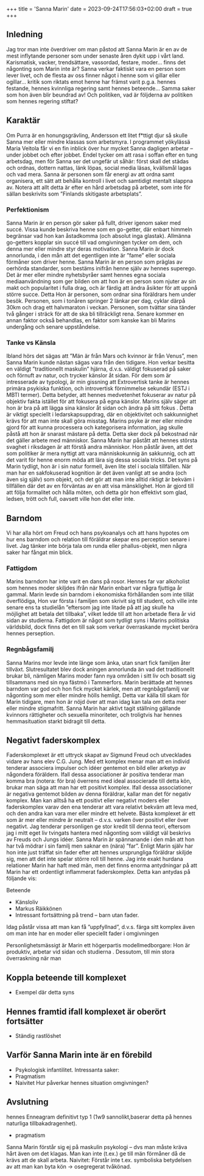 +++
title = 'Sanna Marin'
date = 2023-09-24T17:56:03+02:00
draft = true
+++


## Inledning

Jag tror man inte överdriver om man påstod att Sanna Marin är en av de mest inflytande personer som under senaste åren dykit upp i vårt land. Karismatisk, vacker, trendsättare, vassordad, festare, moder... finns det någonting som Marin inte är? Sanna verkar faktiskt vara en person som lever livet, och de flesta av oss finner något i henne som vi gillar eller ogillar... kritik som riktats emot henne har främst varit p.g.a. hennes festande, hennes kvinnliga regering samt hennes beteende... Samma saker som hon även blir beundrad av! Och politiken, vad är följderna av politiken som hennes regering stiftat?

## Karaktär

Om Purra är en honungsgrävling, Andersson ett litet f*ttigt djur så skulle Sanna mer eller mindre klassas som arbetsmyra.   I programmet yökylässä Maria Veitola får vi en fin inblick över hur mycket Sanna dagligen arbetar – under jobbet och efter jobbet.  Endel tycker om att rasa i soffan efter en tung arbetsdag, men för Sanna ser det ungefär ut såhär: först skall det städas och ordnas, dottern nattas, länk löpas, social media läsas, kvällsmål lagas och vad mera. Sanna är personen som får energi av att ordna samt organisera, ett sätt att behålla kontroll i livet och samtidigt mentalt slappna av. Notera att allt detta är efter en hård arbetsdag på arbetet, som inte för sällan beskrivits som ”Finlands skitigaste arbetsplats”.

### Perfektionism

Sanna Marin är en person gör saker på fullt, driver igenom saker med succé. Vissa kunde beskriva henne som en go-getter, där enbart himmeln begränsar vad hon kan åstadkomma (och absolut inga glastak). Allmänna go-getters kopplar sin succé till vad omgivningen tycker om dem, och denna mer eller mindre styr deras motivation. Sanna Marin är dock annorlunda, i den mån att det egentligen inte är ”fame” eller sociala förmåner som driver henne. Sanna Marin är en person som präglas av oerhörda standarder, som bestäms inifrån henne själv av hennes superego. Det är mer eller mindre nyhetsbyråer samt hennes egna sociala mediaanvändning som ger bilden om att hon är en person som njuter av sin makt och popularitet i fulla drag, och är färdig att ändra åsikter för att uppnå större succe. Detta Hon är personen, som ordnar sina föräldrars hem under besök. Personen, som i tonåren springer 2 länkar per dag, cyklar därpå 30km och drag ett halvmaraton i veckan. Personen, som tvättar sina tänder två gånger i sträck för att de ska bli tillräckligt rena.  Senare kommer en annan faktor också behandlas, en faktor som kanske kan bli Marins undergång och senare uppståndelse. 

### Tanke vs Känsla

Ibland hörs det sägas att ”Män är från Mars och kvinnor är från Venus”, men Sanna Marin kunde nästan sägas vara från den tidigare. Hon verkar besitta en väldigt ”traditionellt maskulin” hjärna, d.v.s. väldigt fokuserad på saker och förnuft av natur, och trycker känslor åt sidan. För dem som är intresserade av typologi, är min gissning att Extrovertisk tanke är hennes primära psykiska funktion, och introvertisk förnimmelse sekundär (ESTJ i MBTI termer). Detta betyder, att hennes medvetenhet fokuserar av natur på objektiv fakta istället för att fokusera på egna känslor. Marins själv säger att hon är bra på att lägga sina känslor åt sidan och ändra på sitt fokus . Detta är viktigt speciellt i ledarskapsuppdrag, där en objektivitet och sakkunnighet krävs för att man inte skall göra misstag. Marins psyke är mer eller mindre gjord för att kunna processera och kategorisera information, jag skulle påstå att hon är snarast mästare på detta. Detta sker dock på bekostnad när det gäller arbete med människor.
Sanna Marin har påstått att hennes största svaghet i riksdagen är att förstå andra människor. Hon påstår även, att det som politiker är mera nyttigt att vara människokunnig än sakkunnig, och att det varit för henne enorm möda att lära sig dessa sociala tricks. Det syns på Marin tydligt, hon är i sin natur formell, även lite stel i sociala tillfällen. När man har en sakfokuserad kognition är det även vanligt att se andra (och även sig själv) som objekt, och det gör att man inte alltid riktigt är bekväm i tillfällen där det av en förväntas av en att visa mänsklighet. Hon är gjord till att följa formalitet och hålla möten, och detta gör hon effektivt som glad, ledsen, trött och full, oavsett ville hon det eller inte.

## Barndom

Vi har alla hört om Freud och hans psykoanalys och att hans hypotes om hur ens barndom och relation till föräldrar skepar ens perception senare i livet. Jag tänker inte börja tala om runda eller phallus-objekt, men några saker har fångat min blick. 

### Fattigdom

Marins barndom har inte varit en dans på rosor. Hennes far var alkoholist som hennes moder skiljdes ifrån när Marin enbart var några fjuttiga år gammal. Marin levde sin barndom i ekonomiska förhållanden som inte tillät överflödiga, Hon var första i familjen som skrivit sig till student, och ville inte senare ens ta studielån ”eftersom jag inte litade på att jag skulle ha möjlighet att betala det tillbaka”, vilket ledde till att hon arbetade flera år vid sidan av studierna. Fattigdom är något som tydligt syns i Marins politiska världsbild, dock finns det en till sak som verkar överraskande mycket beröra hennes perseption.

### Regnbågsfamilj

Sanna Marins mor levde inte länge som änka, utan snart fick familjen åter tillväxt. Slutresultatet blev dock aningen annorlunda än vad det traditionellt brukar bli, nämligen Marins moder fann nya områden i sitt liv och bosatt sig tillsammans med sin nya fästmö i Tammerfors. Marin berättade att hennes barndom var god och hon fick mycket kärlek, men att regnbågsfamilj var någonting som mer eller mindre hölls hemligt. Detta var källa till skam för Marin tidigare, men hon är nöjd över att man idag kan tala om detta mer eller mindre stigmafritt. Sanna Marin har aktivt tagit ställning gällande kvinnors rättigheter och sexuella minoriteter, och troligtvis har hennes hemmasituation starkt bidragit till detta. 

## Negativt faderskomplex

Faderskomplexet är ett uttryck skapat av Sigmund Freud och utvecklades vidare av hans elev C.G. Jung. Med ett komplex menar man att en individ tenderar associera impulser och idéer gentemot en bild eller arketyp av någondera föräldern. Ifall dessa associationer är positiva tenderar man komma bra (notera: för bra) överrens med ideal associerade till detta kön, brukar man säga att man har ett positivt komplex. Ifall dessa associationer är negativa gentemot bilden av denna föräldrar, kallar man det för negativ komplex. Man kan alltså ha ett positivt eller negativt moders eller faderskomplex varav den ena tenderar att vara relativt bekväm att leva med, och den andra kan vara mer eller mindre ett helvete. Bästa komplexet är ett som är mer eller mindre är neutralt – d.v.s. varken över positivt eller över negativt. Jag tenderar personligen ge stor kredit till denna teori, eftersom jag i mitt eget liv tvingats hantera med någonting som väldigt väl beskrivs av Freuds och Jungs idéer.
Sanna Marin är spännanande i den mån att hon har två mödrar i sin familj men saknar en (nära) ”far”. Enligt Marin själv har hon inte just träffat sin fader efter att hennes ursprungliga föräldrar skiljde sig, men att det inte spelar större roll till henne. Jag inte exakt hurdana relationer Marin har haft med män, men det finns enorma antydningar på att Marin har ett ordentligt inflammerat faderskomplex. Detta kan antydas på följande vis:

Beteende

- Känsloliv
- Markus Räikkönen
-	Intressant fortsättning på trend – barn utan fader. 

Idag påstår vissa att man kan få ”uppfyllnad”, d.v.s. färga sitt komplex även om man inte har en moder eller speciellt fader i omgivningen 


Personlighetsmässigt är Marin ett högerpartis modellmedborgare: Hon är produktiv, arbetar vid sidan och studierna . Dessutom, till min stora överraskning när man  

## Koppla beteende till komplexet
-	Exempel där detta syns
## Hennes framtid ifall komplexet är oberört fortsätter
-	Ständig rastlöshet
## Varför Sanna Marin inte är en förebild
-	Psykologisk infantilitet.
Intressanta saker:
-	Pragmatism
-	Naivitet
Hur påverkar hennes situation omgivningen?
 
## Avslutning

hennes Enneagram definitivt typ 1 (1w9 sannolikt,baserar detta på hennes naturliga tillbakadragenhet). 
-	pragmatism

Sanna Marin förstår sig ej på maskulin psykologi – dvs man måste kräva hårt även om det klagas. Man kan inte (t.ex.) ge till män förmåner då de krävs att de skall arbeta.
Naivitet: Förstår inte t.ex. symboliska betydelsen av att man kan byta kön -> osegregerat tvåkönad. 
